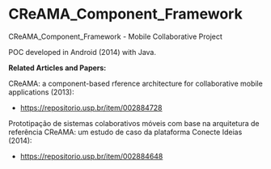 # CReAMA_Component_Framework
CReAMA_Component_Framework - Mobile Collaborative Project

POC developed in Android (2014) with Java.

**Related Articles and Papers:**

CReAMA: a component-based rference architecture for collaborative mobile applications (2013):
- https://repositorio.usp.br/item/002884728

Prototipação de sistemas colaborativos móveis com base na arquitetura de referência CReAMA: um estudo de caso da plataforma Conecte Ideias (2014):
- https://repositorio.usp.br/item/002884648
